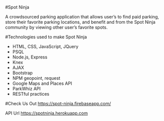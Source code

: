 
#Spot Ninja 

A crowdsourced parking application that allows user’s to find paid parking, store their favorite parking locations, and benefit and from the Spot Ninja community by viewing other user’s favorite spots. 

#Technologies used to make Spot Ninja
- HTML, CSS, JavaScript, JQuery 
- PSQL
- Node.js, Express
- Knex
- AJAX
- Bootstrap 
- NPM geopoint, request
- Google Maps and Places API 
- ParkWhiz API 
- RESTful practices 


#Check Us Out
https://spot-ninja.firebaseapp.com/


API Url
https://spotninja.herokuapp.com
